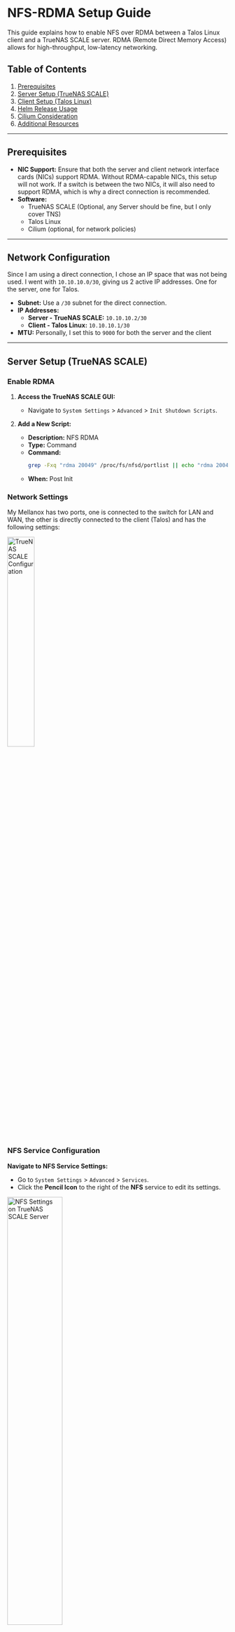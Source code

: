 # NFS-RDMA Setup Guide

This guide explains how to enable NFS over RDMA between a Talos Linux client and a TrueNAS SCALE server. RDMA (Remote Direct Memory Access) allows for high-throughput, low-latency networking.

## Table of Contents

1. [Prerequisites](#prerequisites)
2. [Server Setup (TrueNAS SCALE)](#server-setup-truenas-scale)
3. [Client Setup (Talos Linux)](#client-setup-talos-linux)
6. [Helm Release Usage](#helm-release-usage)
7. [Cilium Consideration](#cilium-consideration)
8. [Additional Resources](#additional-resources)

---

## Prerequisites

- **NIC Support:** Ensure that both the server and client network interface cards (NICs) support RDMA. Without RDMA-capable NICs, this setup will not work. If a switch is between the two NICs, it will also need to support RDMA, which is why a direct connection is recommended.
- **Software:**
  - TrueNAS SCALE (Optional, any Server should be fine, but I only cover TNS)
  - Talos Linux
  - Cilium (optional, for network policies)

---

## Network Configuration

Since I am using a direct connection, I chose an IP space that was not being used. I went with `10.10.10.0/30`, giving us 2 active IP addresses. One for the server, one for Talos.

- **Subnet:** Use a `/30` subnet for the direct connection.
- **IP Addresses:**
  - **Server - TrueNAS SCALE:** `10.10.10.2/30`
  - **Client - Talos Linux:** `10.10.10.1/30`
- **MTU:** Personally, I set this to `9000` for both the server and the client

---

## Server Setup (TrueNAS SCALE)

### Enable RDMA

1. **Access the TrueNAS SCALE GUI:**
   - Navigate to `System Settings` > `Advanced` > `Init Shutdown Scripts`.

2. **Add a New Script:**
   - **Description:** NFS RDMA
   - **Type:** Command
   - **Command:**
     ```bash
     grep -Fxq "rdma 20049" /proc/fs/nfsd/portlist || echo "rdma 20049" >> /proc/fs/nfsd/portlist
     ```
   - **When:** Post Init

### Network Settings
My Mellanox has two ports, one is connected to the switch for LAN and WAN, the other is directly connected to the client (Talos) and has the following settings:

<img src="tns-nfs-networking.png" alt="TrueNAS SCALE Configuration" width="35%"/>

### NFS Service Configuration

**Navigate to NFS Service Settings:**
  - Go to `System Settings` > `Advanced` > `Services`.
  - Click the **Pencil Icon** to the right of the **NFS** service to edit its settings.
  <img src="tns-nfs-settings.png" alt="NFS Settings on TrueNAS SCALE Server" width="50%"/>

### Cron Job

Since TrueNAS SCALE does not support RDMA by default, theres a chance that the portlist is reset.. I have ran into this, which has unfortunately caused me to create a cronjob that runs every 5 mintues to ensure the RDMA port is in the port list..

This is likely not needed if you are not using TrueNAS SCALE.

1. **Access the TrueNAS SCALE GUI:**
   - Navigate to `System Settings` > `Advanced` > `Cron Jobs`.

2. **Add a New Script:**
   - **Description:** Ensure RDMA
   - **Run As User:** root
   - **Command:**
     ```bash
     grep -Fxq "rdma 20049" /proc/fs/nfsd/portlist || echo "rdma 20049" >> /proc/fs/nfsd/portlist
     ```
   - **Schedule:** `*/5 * * * *`

---

## Client Setup (Talos Linux)

### Network Settings

Configure the network interfaces in the Talos configuration:

```yaml
machine:
  network:
    hostname: heavy-control
    interfaces:
      # Outbound
      - deviceSelector:
          hardwareAddr: b8:3f:d2:48:88:2e
        mtu: 9000
        dhcp: true
        vip:
          ip: 192.168.200.16
      # Direct Connect to TrueNAS
      - deviceSelector:
          hardwareAddr: b8:3f:d2:48:88:2f
        addresses:
          - 10.10.10.1/30
        mtu: 9000
        dhcp: false
    disableSearchDomain: true
```

### NFS Client Configuration

Configure NFS mount options by overwriting `/etc/nfsmount.conf`:

```yaml
machine:
  files:
    - op: overwrite
      path: /etc/nfsmount.conf
      permissions: 420
      content: |
        [ NFSMount_Global_Options ]
        hard=True
        proto = rdma
        port = 20049
```

Note: Pretty much everything unlisted, such as the version, (r|w)size are all auto-negotiated to the highest value, so I ommit them from my config.
Additionally, atime mount options have no affect on NFS.
Ref: https://man7.org/linux/man-pages/man5/nfs.5.html
---

## Helm Release Usage

Configure your Helm releases to use NFS with RDMA:

```yaml
media:
  type: nfs
  server: 10.10.10.2
  path: /mnt/tank/media/library
  globalMounts:
    - path: /media
      readOnly: true
```

---

## Cilium Consideration

If using Cilium for layer 2 announcements, set the `Outbound` (Non RDMA NIC) as the interface:

```yaml
# https://docs.cilium.io/en/latest/network/l2-announcements
apiVersion: cilium.io/v2alpha1
kind: CiliumL2AnnouncementPolicy
metadata:
  name: l2-policy
spec:
  loadBalancerIPs: true
  # Specify the Non RDMA interface
  interfaces:
    - enp130s0f0
  nodeSelector:
    matchLabels:
      kubernetes.io/os: linux
```

## Additional Resources

- [NVIDIA Enterprise Support: How to Configure NFS over RDMA (RoCE)](https://enterprise-support.nvidia.com/s/article/howto-configure-nfs-over-rdma--roce-x)

  **Note:** The client module on Talos is `rdma_rxe`, which differs from the documentation. Ensure you use `rdma_rxe` for compatibility.
